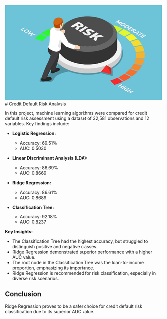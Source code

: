 <img src="risk.jpg">
# Credit Default Risk Analysis

In this project, machine learning algorithms were compared for credit default risk assessment using a dataset of 32,581 observations and 12 variables. Key findings include:

- **Logistic Regression:**
  - Accuracy: 69.51%
  - AUC: 0.5030

- **Linear Discriminant Analysis (LDA):**
  - Accuracy: 86.69%
  - AUC: 0.8669

- **Ridge Regression:**
  - Accuracy: 86.61%
  - AUC: 0.8689

- **Classification Tree:**
  - Accuracy: 92.18%
  - AUC: 0.8237

**Key Insights:**
- The Classification Tree had the highest accuracy, but struggled to distinguish positive and negative classes.
- Ridge Regression demonstrated superior performance with a higher AUC value.
- The root node in the Classification Tree was the loan-to-income proportion, emphasizing its importance.
- Ridge Regression is recommended for risk classification, especially in diverse risk scenarios.

## Conclusion

Ridge Regression proves to be a safer choice for credit default risk classification due to its superior AUC value.
